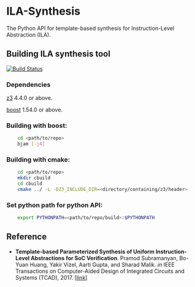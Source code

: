 # ILA-Synthesis
The Python API for template-based synthesis for Instruction-Level Abstraction (ILA).

## Building ILA synthesis tool

[![Build Status](https://travis-ci.org/PrincetonUniversity/ILA-Synthesis-Engine.svg?branch=master)](https://travis-ci.org/PrincetonUniversity/ILA-Synthesis-Engine)

### Dependencies 
[z3](https://github.com/Z3Prover/z3) 4.4.0 or above.

[boost](https://www.boost.org) 1.54.0 or above.

### Building with boost:

```bash
	cd <path/to/repo>
	bjam [-j4]
```

### Building with cmake:

```bash
	cd <path/to/repo>
	mkdir cbuild
	cd cbuild
	cmake ../ -L -DZ3_INCLUDE_DIR=<directory/containing/z3/header>
```

### Set python path for python API:

```bash
	export PYTHONPATH=<path/to/repo/build>:$PYTHONPATH
```

## Reference
* __Template-based Parameterized Synthesis of Uniform Instruction-Level Abstractions for SoC Verification__.
  Pramod Subramanyan, Bo-Yuan Huang, Yakir Vizel, Aarti Gupta, and Sharad Malik.
  *in* IEEE Transactions on Computer-Aided Design of Integrated Circuits and Systems (TCAD), 2017.
  [[link](https://ieeexplore.ieee.org/document/8076885/)]
